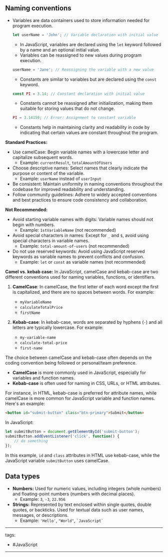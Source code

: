 ## Naming conventions
- Variables are data containers used to store information needed for program execution.
    ```javascript
    let userName = 'John'; // Variable declaration with initial value
    ```
	- In JavaScript, variables are declared using the `let` keyword followed by a name and an optional initial value.
	- Variables can be reassigned to new values during program execution.
    ```javascript
    userName = 'Jane'; // Reassigning the variable with a new value
    ```
	- Constants are similar to variables but are declared using the `const` keyword.
    ```javascript
    const PI = 3.14; // Constant declaration with initial value
    ```
	- Constants cannot be reassigned after initialization, making them suitable for storing values that do not change.
    ```javascript
    PI = 3.14159; // Error: Assignment to constant variable
    ```
	- Constants help in maintaining clarity and readability in code by indicating that certain values are constant throughout the program.

**Standard Practices:**
- Use camelCase: Begin variable names with a lowercase letter and capitalize subsequent words.
	- Example: `currentResult`, `totalAmountOfUsers`
- Choose descriptive names: Select names that clearly indicate the purpose or content of the variable.
	- Example: `userName` instead of `userInput`
- Be consistent: Maintain uniformity in naming conventions throughout the codebase for improved readability and understanding.
- Follow community guidelines: Adhere to widely accepted conventions and best practices to ensure code consistency and collaboration.

**Not Recommended:**
- Avoid starting variable names with digits: Variable names should not begin with numbers.
	- Example: `1stVariableName` (not recommended)
- Avoid special characters in names: Except for `_` and `$`, avoid using special characters in variable names.
	- Example: `total-amount-of-users` (not recommended)
- Do not use reserved keywords: Avoid using JavaScript reserved keywords as variable names to prevent conflicts and confusion.
	- Example: `let` or `const` as variable names (not recommended)

**Camel vs. kebab case:** 
In JavaScript, camelCase and kebab-case are two different conventions used for naming variables, functions, or identifiers.

1. **CamelCase**: In camelCase, the first letter of each word except the first is capitalized, and there are no spaces between words. For example:
   - `myVariableName`
   - `calculateTotalPrice`
   - `firstName`

2. **Kebab-case**: In kebab-case, words are separated by hyphens (`-`) and all letters are typically lowercase. For example:
   - `my-variable-name`
   - `calculate-total-price`
   - `first-name`

The choice between camelCase and kebab-case often depends on the coding convention being followed or personal/team preference.

- **CamelCase** is more commonly used in JavaScript, especially for variables and function names.
- **Kebab-case** is often used for naming in CSS, URLs, or HTML attributes.

For instance, in HTML, kebab-case is preferred for attribute names, while camelCase is more common for JavaScript variable and function names. Here's an example:

```html
<button id="submit-button" class="btn-primary">Submit</button>
```

In JavaScript:

```javascript
let submitButton = document.getElementById('submit-button');
submitButton.addEventListener('click', function() {
    // do something
});
```

In this example, `id` and `class` attributes in HTML use kebab-case, while the JavaScript variable `submitButton` uses camelCase.

## Data types
- **Numbers:** Used for numeric values, including integers (whole numbers) and floating-point numbers (numbers with decimal places).
    - Example: `3`, `-3`, `22.956`
- **Strings:** Represented by text enclosed within single quotes, double quotes, or backticks. Used for textual data such as user names, messages, or descriptions.
    - Example: `'Hello'`, `"World"`, `` `JavaScript` ``




---
tags:
  - #JavaScript
-----



